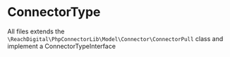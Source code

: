 # ConnectorType

All files extends the `\ReachDigital\PhpConnectorLib\Model\Connector\ConnectorPull` class and implement a ConnectorTypeInterface

